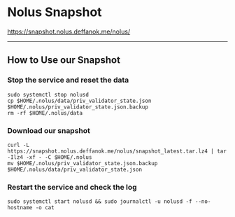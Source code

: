 # Nolus Snapshot
https://snapshot.nolus.deffanok.me/nolus/
______________________________
        
## How to Use our Snapshot
### Stop the service and reset the data
```
sudo systemctl stop nolusd
cp $HOME/.nolus/data/priv_validator_state.json $HOME/.nolus/priv_validator_state.json.backup
rm -rf $HOME/.nolus/data
```
### Download our snapshot
```
curl -L https://snapshot.nolus.deffanok.me/nolus/snapshot_latest.tar.lz4 | tar -Ilz4 -xf - -C $HOME/.nolus
mv $HOME/.nolus/priv_validator_state.json.backup $HOME/.nolus/data/priv_validator_state.json
```

### Restart the service and check the log
```
sudo systemctl start nolusd && sudo journalctl -u nolusd -f --no-hostname -o cat
```
